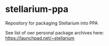 # stellarium-ppa
Repository for packaging Stellarium into PPA

See list of owr personal package archives here: https://launchpad.net/~stellarium
